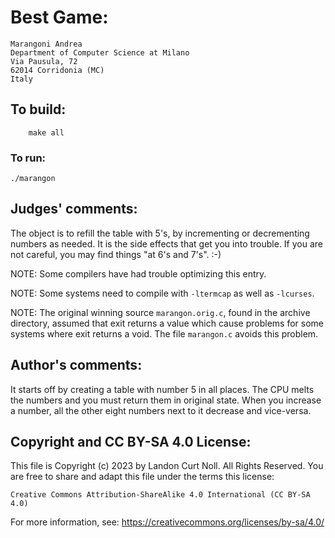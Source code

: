 # Best Game:

	Marangoni Andrea
	Department of Computer Science at Milano
	Via Pausula, 72
	62014 Corridonia (MC)
	Italy

## To build:

        make all

### To run:

	./marangon

## Judges' comments:

The object is to refill the table with 5's, by incrementing or decrementing
numbers as needed.  It is the side effects that get you into trouble.  If you
are not careful, you may find things "at 6's and 7's".  :-)

NOTE: Some compilers have had trouble optimizing this entry.

NOTE: Some systems need to compile with `-ltermcap` as well as `-lcurses`.

NOTE: The original winning source `marangon.orig.c`, found in the archive
directory, assumed that exit returns a value which cause problems for some
systems where exit returns a void.  The file `marangon.c` avoids this problem.

## Author's comments:

It starts off by creating a table with number 5 in all places.  The CPU melts
the numbers and you must return them in original state.  When you increase a
number, all the other eight numbers next to it decrease and vice-versa.

## Copyright and CC BY-SA 4.0 License:

This file is Copyright (c) 2023 by Landon Curt Noll.  All Rights Reserved.
You are free to share and adapt this file under the terms this license:

    Creative Commons Attribution-ShareAlike 4.0 International (CC BY-SA 4.0)

For more information, see: https://creativecommons.org/licenses/by-sa/4.0/
